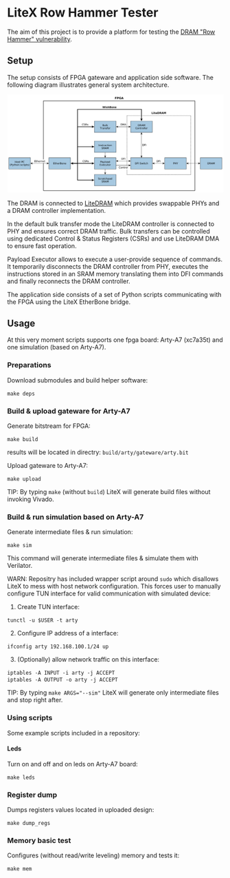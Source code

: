 # LiteX Row Hammer Tester

The aim of this project is to provide a platform for testing the [DRAM "Row Hammer" vulnerability](https://users.ece.cmu.edu/~yoonguk/papers/kim-isca14.pdf).


## Setup

The setup consists of FPGA gateware and application side software.
The following diagram illustrates general system architecture.

![Archtecture diagram](./doc/architecture.png)

The DRAM is connected to [LiteDRAM](https://github.com/enjoy-digital/litedram) which provides swappable PHYs and a DRAM controller implementation.

In the default bulk transfer mode the LiteDRAM controller is connected to PHY and ensures correct DRAM traffic.
Bulk transfers can be controlled using dedicated Control & Status Registers (CSRs) and use LiteDRAM DMA to ensure fast operation.

Payload Executor allows to execute a user-provide sequence of commands.
It temporarily disconnects the DRAM controller from PHY, executes the instructions stored in an SRAM memory
translating them into DFI commands and finally reconnects the DRAM controller.

The application side consists of a set of Python scripts communicating with the FPGA using the LiteX EtherBone bridge.

## Usage

At this very moment scripts supports one fpga board: Arty-A7 (xc7a35t) and one simulation (based on Arty-A7).

### Preparations

Download submodules and build helper software:
```
make deps
```

### Build & upload gateware for Arty-A7

Generate bitstream for FPGA:

```
make build
```

results will be located in directry: `build/arty/gateware/arty.bit`

Upload gateware to Arty-A7:
```
make upload
```

TIP: By typing `make` (without `build`) LiteX will generate build files without invoking Vivado.

### Build & run simulation based on Arty-A7

Generate intermediate files & run simulation:

```
make sim
```

This command will generate intermediate files & simulate them with Verilator.

WARN: Repositry has included wrapper script around `sudo` which disallows LiteX to mess with
host network configuration. This forces user to manually configure TUN interface for valid
communication with simulated device:

1. Create TUN interface:
```
tunctl -u $USER -t arty
```

2. Configure IP address of a interface:
```
ifconfig arty 192.168.100.1/24 up
```

3. (Optionally) allow network traffic on this interface:
```
iptables -A INPUT -i arty -j ACCEPT
iptables -A OUTPUT -o arty -j ACCEPT
```

TIP: By typing `make ARGS="--sim"` LiteX will generate only intermediate files and stop right after.

### Using scripts

Some example scripts included in a repository:

#### Leds

Turn on and off and on leds on Arty-A7 board:
```
make leds
```

### Register dump

Dumps registers values located in uploaded design:
```
make dump_regs
```

### Memory basic test

Configures (without read/write leveling) memory and tests it:
```
make mem
```

